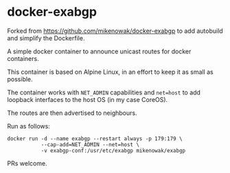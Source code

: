 # docker-exabgp

Forked from https://github.com/mikenowak/docker-exabgp to add autobuild and simplify the Dockerfile.

A simple docker container to announce unicast routes for docker containers.

This container is based on Alpine Linux, in an effort to keep it as small as possible.

The container works with `NET_ADMIN` capabilities and `net=host` to add loopback interfaces to the
host OS (in my case CoreOS).

The routes are then advertised to neighbours.

Run as follows:

```
docker run -d --name exabgp --restart always -p 179:179 \
           --cap-add=NET_ADMIN --net=host \
           -v exabgp-conf:/usr/etc/exabgp mikenowak/exabgp
```

PRs welcome.
